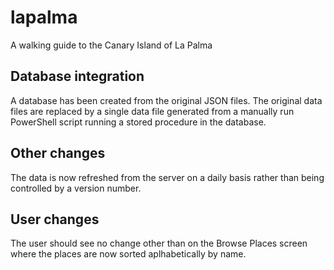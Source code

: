 # lapalma
A walking guide to the Canary Island of La Palma

## Database integration
A database has been created from the original JSON files. The original data files are replaced by a single data file generated from a manually run PowerShell script running a stored procedure in the database.

## Other changes
The data is now refreshed from the server on a daily basis rather than being controlled by a version number.

## User changes
The user should see no change other than on the Browse Places screen where the places are now sorted aplhabetically by name.
